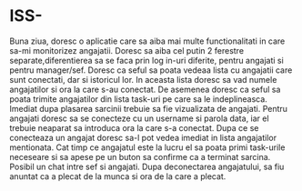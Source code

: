 # ISS-
Buna ziua, doresc o aplicatie care sa aiba mai multe functionalitati in care sa-mi monitorizez angajatii. Doresc sa aiba cel putin 2 ferestre separate,diferentierea sa se faca prin log in-uri diferite, pentru angajati si pentru manager/sef. Doresc ca seful sa poata vedeaa lista cu angajatii care sunt conectati, dar si istoricul lor. In aceasta lista doresc sa vad numele angajatilor si ora la care s-au conectat. De asemenea doresc ca seful sa poata trimite angajatilor din lista task-uri pe care sa le indeplineasca. Imediat dupa plasarea sarcinii trebuie sa fie vizualizata de angajati.
Pentru angajati doresc sa se conecteze cu un username si parola data, iar el trebuie neaparat sa introduca ora la care s-a conectat. Dupa ce se conecteaza un angajat doresc sa-l pot vedea imediat in lista angajatilor mentionata. Cat timp ce angajatul este la lucru el sa poata primi task-urile neceseare si sa apese pe un buton sa confirme ca a terminat sarcina. Posibil un chat intre sef si angajati. Dupa deconectarea angajatului, sa fiu anuntat ca a plecat de la munca si ora de la care a plecat.
